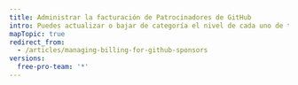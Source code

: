 ```yaml
---
title: Administrar la facturación de Patrocinadores de GitHub
intro: Puedes actualizar o bajar de categoría el nivel de cada uno de tus patrocinadores.
mapTopic: true
redirect_from:
  - /articles/managing-billing-for-github-sponsors
versions:
  free-pro-team: '*'
---
```



